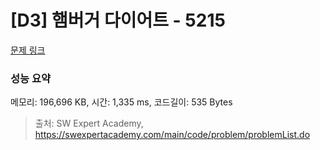 # [D3] 햄버거 다이어트 - 5215 

[문제 링크](https://swexpertacademy.com/main/code/problem/problemDetail.do?contestProbId=AWT-lPB6dHUDFAVT) 

### 성능 요약

메모리: 196,696 KB, 시간: 1,335 ms, 코드길이: 535 Bytes



> 출처: SW Expert Academy, https://swexpertacademy.com/main/code/problem/problemList.do